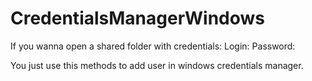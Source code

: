 # CredentialsManagerWindows

If you wanna open a shared folder with credentials:
Login:
Password:

You just use this methods to add user in windows credentials manager.
